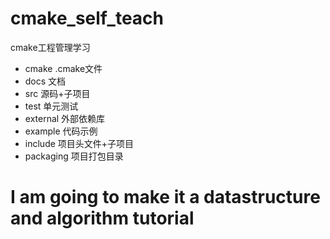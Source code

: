 # cmake_self_teach
cmake工程管理学习
- cmake .cmake文件
- docs 文档
- src 源码+子项目
- test 单元测试
- external 外部依赖库
- example 代码示例
- include 项目头文件+子项目
- packaging 项目打包目录

# I am going to make it a datastructure and algorithm tutorial
